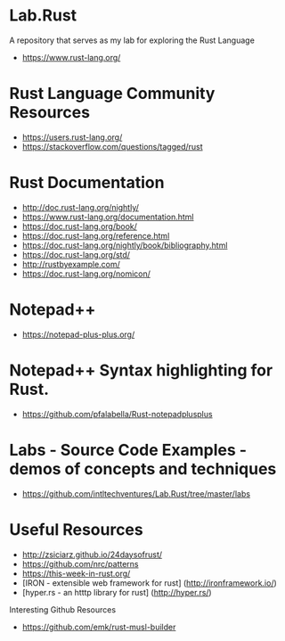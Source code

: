 # Lab.Rust
A repository that serves as my lab for exploring the Rust Language
* https://www.rust-lang.org/

# Rust Language Community Resources
* https://users.rust-lang.org/
* https://stackoverflow.com/questions/tagged/rust

# Rust Documentation
* http://doc.rust-lang.org/nightly/
* https://www.rust-lang.org/documentation.html
* https://doc.rust-lang.org/book/
* https://doc.rust-lang.org/reference.html
* https://doc.rust-lang.org/nightly/book/bibliography.html
* https://doc.rust-lang.org/std/
* http://rustbyexample.com/ 
* https://doc.rust-lang.org/nomicon/ 

# Notepad++ 
* https://notepad-plus-plus.org/

# Notepad++ Syntax highlighting for Rust.
* https://github.com/pfalabella/Rust-notepadplusplus

# Labs - Source Code Examples - demos of concepts and techniques
* https://github.com/intltechventures/Lab.Rust/tree/master/labs


# Useful Resources
* http://zsiciarz.github.io/24daysofrust/
* https://github.com/nrc/patterns
* https://this-week-in-rust.org/
* [IRON - extensible web framework for rust] (http://ironframework.io/)
* [hyper.rs - an htttp library for rust] (http://hyper.rs/)


Interesting Github Resources
* https://github.com/emk/rust-musl-builder  
